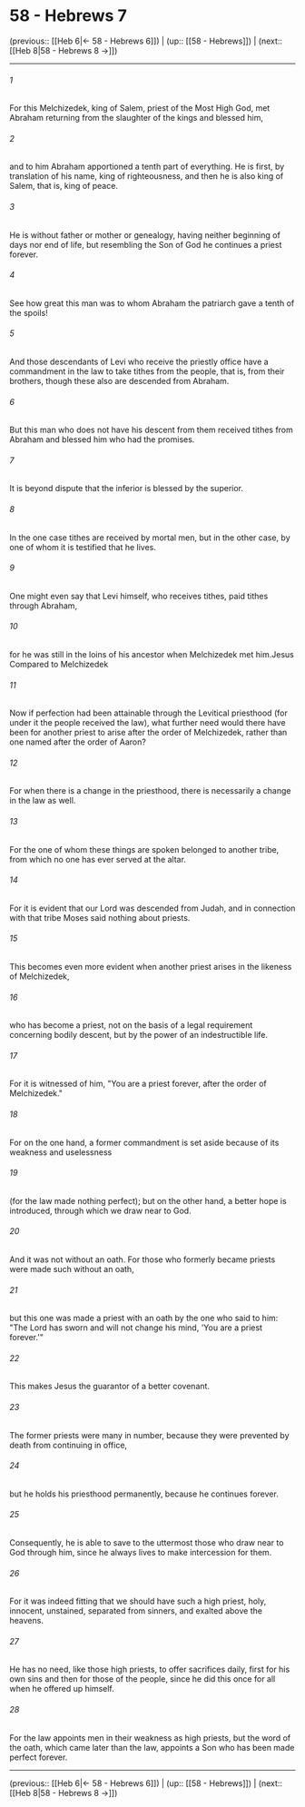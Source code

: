 # 58 - Hebrews 7

(previous:: [[Heb 6|← 58 - Hebrews 6]]) | (up:: [[58 - Hebrews]]) | (next:: [[Heb 8|58 - Hebrews 8 →]])

***


###### 1 
For this Melchizedek, king of Salem, priest of the Most High God, met Abraham returning from the slaughter of the kings and blessed him, 

###### 2 
and to him Abraham apportioned a tenth part of everything. He is first, by translation of his name, king of righteousness, and then he is also king of Salem, that is, king of peace. 

###### 3 
He is without father or mother or genealogy, having neither beginning of days nor end of life, but resembling the Son of God he continues a priest forever. 

###### 4 
See how great this man was to whom Abraham the patriarch gave a tenth of the spoils! 

###### 5 
And those descendants of Levi who receive the priestly office have a commandment in the law to take tithes from the people, that is, from their brothers, though these also are descended from Abraham. 

###### 6 
But this man who does not have his descent from them received tithes from Abraham and blessed him who had the promises. 

###### 7 
It is beyond dispute that the inferior is blessed by the superior. 

###### 8 
In the one case tithes are received by mortal men, but in the other case, by one of whom it is testified that he lives. 

###### 9 
One might even say that Levi himself, who receives tithes, paid tithes through Abraham, 

###### 10 
for he was still in the loins of his ancestor when Melchizedek met him.Jesus Compared to Melchizedek 

###### 11 
Now if perfection had been attainable through the Levitical priesthood (for under it the people received the law), what further need would there have been for another priest to arise after the order of Melchizedek, rather than one named after the order of Aaron? 

###### 12 
For when there is a change in the priesthood, there is necessarily a change in the law as well. 

###### 13 
For the one of whom these things are spoken belonged to another tribe, from which no one has ever served at the altar. 

###### 14 
For it is evident that our Lord was descended from Judah, and in connection with that tribe Moses said nothing about priests. 

###### 15 
This becomes even more evident when another priest arises in the likeness of Melchizedek, 

###### 16 
who has become a priest, not on the basis of a legal requirement concerning bodily descent, but by the power of an indestructible life. 

###### 17 
For it is witnessed of him, "You are a priest forever, after the order of Melchizedek." 

###### 18 
For on the one hand, a former commandment is set aside because of its weakness and uselessness 

###### 19 
(for the law made nothing perfect); but on the other hand, a better hope is introduced, through which we draw near to God. 

###### 20 
And it was not without an oath. For those who formerly became priests were made such without an oath, 

###### 21 
but this one was made a priest with an oath by the one who said to him: "The Lord has sworn and will not change his mind, 'You are a priest forever.'" 

###### 22 
This makes Jesus the guarantor of a better covenant. 

###### 23 
The former priests were many in number, because they were prevented by death from continuing in office, 

###### 24 
but he holds his priesthood permanently, because he continues forever. 

###### 25 
Consequently, he is able to save to the uttermost those who draw near to God through him, since he always lives to make intercession for them. 

###### 26 
For it was indeed fitting that we should have such a high priest, holy, innocent, unstained, separated from sinners, and exalted above the heavens. 

###### 27 
He has no need, like those high priests, to offer sacrifices daily, first for his own sins and then for those of the people, since he did this once for all when he offered up himself. 

###### 28 
For the law appoints men in their weakness as high priests, but the word of the oath, which came later than the law, appoints a Son who has been made perfect forever.

***

(previous:: [[Heb 6|← 58 - Hebrews 6]]) | (up:: [[58 - Hebrews]]) | (next:: [[Heb 8|58 - Hebrews 8 →]])

